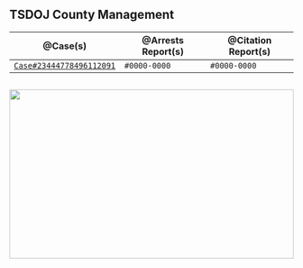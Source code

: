 ## TSDOJ County Management

@Case(s) | @Arrests Report(s) | @Citation Report(s)
--- | --- | ---
[`Case#23444778496112091`](TSDOJ/blob/master/TSDOJ/Case%23444778496112091.md) | `#0000-0000` | `#0000-0000`

##

<img width="100%" height="300" src="https://cdn.discordapp.com/attachments/987509275968544768/1001254852380336270/99-997199_san-andreas-highway-patrol-ocrp-hd-png-download.png" />
